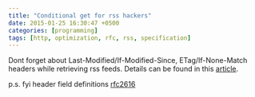 ```yaml
---
title: "Conditional get for rss hackers"
date: 2015-01-25 16:30:47 +0500
categories: [programming]
tags: [http, optimization, rfc, rss, specification]
---
```

Dont forget about Last-Modified/If-Modified-Since, ETag/If-None-Match headers while retrieving rss feeds. Details can be found in this [article](http://fishbowl.pastiche.org/2002/10/21/http_conditional_get_for_rss_hackers/").

p.s. fyi header field definitions [rfc2616](http://www.w3.org/Protocols/rfc2616/rfc2616-sec14.html)
